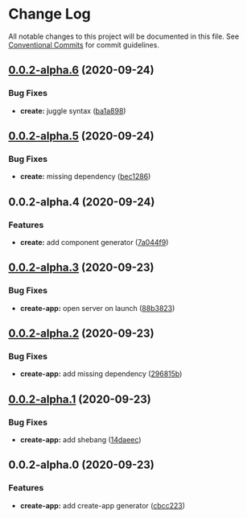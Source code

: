# Change Log

All notable changes to this project will be documented in this file.
See [Conventional Commits](https://conventionalcommits.org) for commit guidelines.

## [0.0.2-alpha.6](https://github.com/apollo-elements/apollo-elements/compare/@apollo-elements/create@0.0.2-alpha.5...@apollo-elements/create@0.0.2-alpha.6) (2020-09-24)


### Bug Fixes

* **create:** juggle syntax ([ba1a898](https://github.com/apollo-elements/apollo-elements/commit/ba1a898400f1b748e46f76feb50eb780e6029715))





## [0.0.2-alpha.5](https://github.com/apollo-elements/apollo-elements/compare/@apollo-elements/create@0.0.2-alpha.4...@apollo-elements/create@0.0.2-alpha.5) (2020-09-24)


### Bug Fixes

* **create:** missing dependency ([bec1286](https://github.com/apollo-elements/apollo-elements/commit/bec1286f16090fa7ff1f598cf081640a6669671d))





## 0.0.2-alpha.4 (2020-09-24)


### Features

* **create:** add component generator ([7a044f9](https://github.com/apollo-elements/apollo-elements/commit/7a044f92fb8fcd16cc46b04da0d0ac1d1274df7e))





## [0.0.2-alpha.3](https://github.com/apollo-elements/apollo-elements/compare/@apollo-elements/create-app@0.0.2-alpha.2...@apollo-elements/create-app@0.0.2-alpha.3) (2020-09-23)


### Bug Fixes

* **create-app:** open server on launch ([88b3823](https://github.com/apollo-elements/apollo-elements/commit/88b3823783de52f242184e450c005687ea4b0b80))





## [0.0.2-alpha.2](https://github.com/apollo-elements/apollo-elements/compare/@apollo-elements/create-app@0.0.2-alpha.1...@apollo-elements/create-app@0.0.2-alpha.2) (2020-09-23)


### Bug Fixes

* **create-app:** add missing dependency ([296815b](https://github.com/apollo-elements/apollo-elements/commit/296815b8a82ebea98480403c3b69d7380890f2e0))





## [0.0.2-alpha.1](https://github.com/apollo-elements/apollo-elements/compare/@apollo-elements/create-app@0.0.2-alpha.0...@apollo-elements/create-app@0.0.2-alpha.1) (2020-09-23)


### Bug Fixes

* **create-app:** add shebang ([14daeec](https://github.com/apollo-elements/apollo-elements/commit/14daeeceba89d4a3dc3a4d198cd949c35cdcaeaa))





## 0.0.2-alpha.0 (2020-09-23)


### Features

* **create-app:** add create-app generator ([cbcc223](https://github.com/apollo-elements/apollo-elements/commit/cbcc223f1df6d22656386dd0ead07e8a71e763f0))
